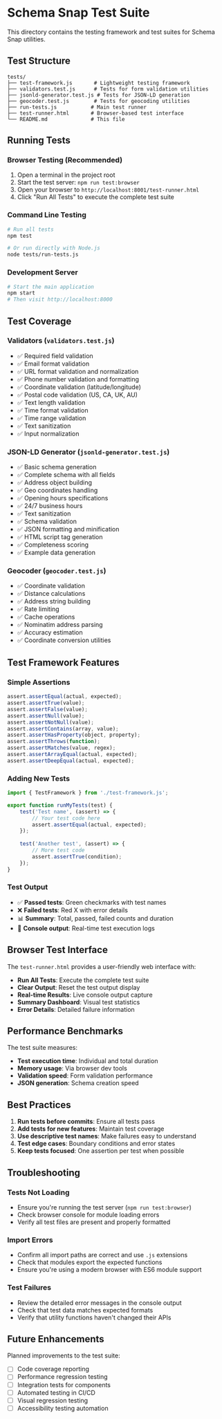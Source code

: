 # Schema Snap Test Suite

This directory contains the testing framework and test suites for Schema Snap utilities.

## Test Structure

```
tests/
├── test-framework.js       # Lightweight testing framework
├── validators.test.js      # Tests for form validation utilities
├── jsonld-generator.test.js # Tests for JSON-LD generation
├── geocoder.test.js        # Tests for geocoding utilities
├── run-tests.js           # Main test runner
├── test-runner.html       # Browser-based test interface
└── README.md              # This file
```

## Running Tests

### Browser Testing (Recommended)
1. Open a terminal in the project root
2. Start the test server: `npm run test:browser`
3. Open your browser to `http://localhost:8001/test-runner.html`
4. Click "Run All Tests" to execute the complete test suite

### Command Line Testing
```bash
# Run all tests
npm test

# Or run directly with Node.js
node tests/run-tests.js
```

### Development Server
```bash
# Start the main application
npm start
# Then visit http://localhost:8000
```

## Test Coverage

### Validators (`validators.test.js`)
- ✅ Required field validation
- ✅ Email format validation  
- ✅ URL format validation and normalization
- ✅ Phone number validation and formatting
- ✅ Coordinate validation (latitude/longitude)
- ✅ Postal code validation (US, CA, UK, AU)
- ✅ Text length validation
- ✅ Time format validation
- ✅ Time range validation
- ✅ Text sanitization
- ✅ Input normalization

### JSON-LD Generator (`jsonld-generator.test.js`)
- ✅ Basic schema generation
- ✅ Complete schema with all fields
- ✅ Address object building
- ✅ Geo coordinates handling
- ✅ Opening hours specifications
- ✅ 24/7 business hours
- ✅ Text sanitization
- ✅ Schema validation
- ✅ JSON formatting and minification
- ✅ HTML script tag generation
- ✅ Completeness scoring
- ✅ Example data generation

### Geocoder (`geocoder.test.js`)
- ✅ Coordinate validation
- ✅ Distance calculations
- ✅ Address string building
- ✅ Rate limiting
- ✅ Cache operations
- ✅ Nominatim address parsing
- ✅ Accuracy estimation
- ✅ Coordinate conversion utilities

## Test Framework Features

### Simple Assertions
```javascript
assert.assertEqual(actual, expected);
assert.assertTrue(value);
assert.assertFalse(value);
assert.assertNull(value);
assert.assertNotNull(value);
assert.assertContains(array, value);
assert.assertHasProperty(object, property);
assert.assertThrows(function);
assert.assertMatches(value, regex);
assert.assertArrayEqual(actual, expected);
assert.assertDeepEqual(actual, expected);
```

### Adding New Tests
```javascript
import { TestFramework } from './test-framework.js';

export function runMyTests(test) {
    test('Test name', (assert) => {
        // Your test code here
        assert.assertEqual(actual, expected);
    });
    
    test('Another test', (assert) => {
        // More test code
        assert.assertTrue(condition);
    });
}
```

### Test Output
- ✅ **Passed tests**: Green checkmarks with test names
- ❌ **Failed tests**: Red X with error details  
- 📊 **Summary**: Total, passed, failed counts and duration
- 🧪 **Console output**: Real-time test execution logs

## Browser Test Interface

The `test-runner.html` provides a user-friendly web interface with:

- **Run All Tests**: Execute the complete test suite
- **Clear Output**: Reset the test output display
- **Real-time Results**: Live console output capture
- **Summary Dashboard**: Visual test statistics
- **Error Details**: Detailed failure information

## Performance Benchmarks

The test suite measures:
- **Test execution time**: Individual and total duration
- **Memory usage**: Via browser dev tools
- **Validation speed**: Form validation performance
- **JSON generation**: Schema creation speed

## Best Practices

1. **Run tests before commits**: Ensure all tests pass
2. **Add tests for new features**: Maintain test coverage
3. **Use descriptive test names**: Make failures easy to understand
4. **Test edge cases**: Boundary conditions and error states
5. **Keep tests focused**: One assertion per test when possible

## Troubleshooting

### Tests Not Loading
- Ensure you're running the test server (`npm run test:browser`)
- Check browser console for module loading errors
- Verify all test files are present and properly formatted

### Import Errors
- Confirm all import paths are correct and use `.js` extensions
- Check that modules export the expected functions
- Ensure you're using a modern browser with ES6 module support

### Test Failures
- Review the detailed error messages in the console output
- Check that test data matches expected formats
- Verify that utility functions haven't changed their APIs

## Future Enhancements

Planned improvements to the test suite:

- [ ] Code coverage reporting
- [ ] Performance regression testing
- [ ] Integration tests for components
- [ ] Automated testing in CI/CD
- [ ] Visual regression testing
- [ ] Accessibility testing automation